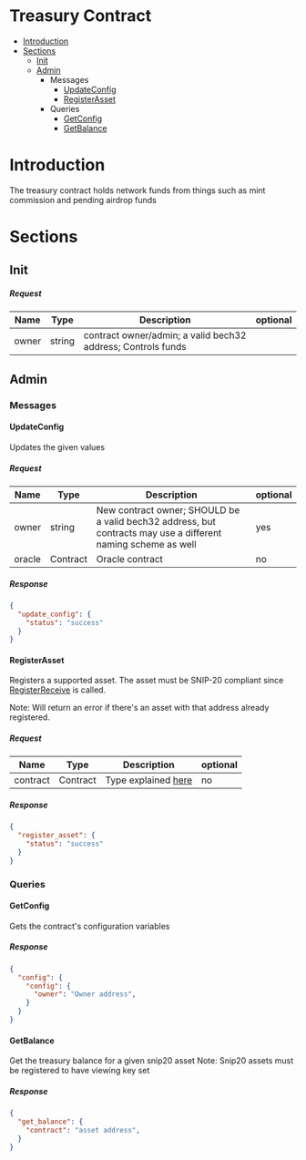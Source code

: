 # Treasury Contract
* [Introduction](#Introduction)
* [Sections](#Sections)
    * [Init](#Init)
    * [Admin](#Admin)
        * Messages
            * [UpdateConfig](#UpdateConfig)
            * [RegisterAsset](#RegisterAsset)
        * Queries
            * [GetConfig](#GetConfig)
            * [GetBalance](#GetBalance)
# Introduction
The treasury contract holds network funds from things such as mint commission and pending airdrop funds

# Sections

## Init
##### Request
|Name      |Type      |Description                                                                                                        | optional |
|----------|----------|-------------------------------------------------------------------------------------------------------------------|----------|
|owner     | string   |  contract owner/admin; a valid bech32 address; Controls funds

## Admin

### Messages
#### UpdateConfig
Updates the given values
##### Request
|Name      |Type      |Description                                                                                                        | optional |
|----------|----------|-------------------------------------------------------------------------------------------------------------------|----------|
|owner     | string   |  New contract owner; SHOULD be a valid bech32 address, but contracts may use a different naming scheme as well    |  yes     |
|oracle    | Contract |  Oracle contract                                                                                                  |  no      |
##### Response
```json
{
  "update_config": {
    "status": "success"
  }
}
```

#### RegisterAsset
Registers a supported asset. The asset must be SNIP-20 compliant since [RegisterReceive](https://github.com/SecretFoundation/SNIPs/blob/master/SNIP-20.md#RegisterReceive) is called.

Note: Will return an error if there's an asset with that address already registered.
##### Request
|Name        |Type    |Description                                                                                                            | optional |
|------------|--------|-----------------------------------------------------------------------------------------------------------------------|----------|
|contract    | Contract |  Type explained [here](#Contract)                                                                                     |  no      |
##### Response
```json
{
  "register_asset": {
    "status": "success"
  }
}
```

### Queries

#### GetConfig
Gets the contract's configuration variables
##### Response
```json
{
  "config": {
    "config": {
      "owner": "Owner address",
    }
  }
}
```

#### GetBalance
Get the treasury balance for a given snip20 asset
Note: Snip20 assets must be registered to have viewing key set
##### Response
```json
{
  "get_balance": {
    "contract": "asset address",
  }
}
```
